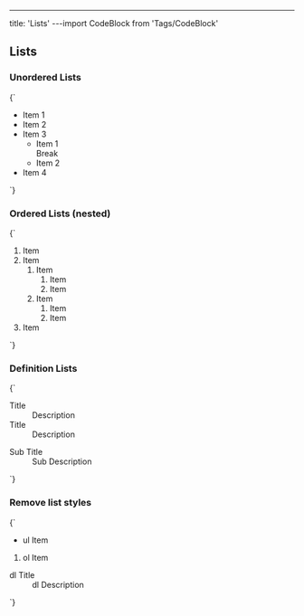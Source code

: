 ---

title: 'Lists'
---import CodeBlock from 'Tags/CodeBlock'

## Lists

### Unordered Lists

<CodeBlock reactLive hideCode data-dnb-test="lists-ul">
{`
<ul className="dnb-ul">
  <li>Item 1</li>
  <li>Item 2</li>
  <li>
    Item 3
    <ul>
      <li>
        Item 1 <br />
        Break
      </li>
      <li>Item 2</li>
    </ul>
  </li>
  <li>Item 4</li>
</ul>
`}
</CodeBlock>

### Ordered Lists (nested)

<CodeBlock reactLive hideCode data-dnb-test="lists-ol" caption="Nested ol list by using `.dnb-ol--nested`">
{`
<ol className="dnb-ol dnb-ol--nested">
  <li>Item</li>
  <li>
    Item
    <ol>
      <li>
        Item
        <ol>
          <li>Item</li>
          <li>Item</li>
        </ol>
      </li>
      <li>Item
        <ol>
          <li>Item</li>
          <li>Item</li>
        </ol>
      </li>
    </ol>
  </li>
  <li>Item</li>
</ol>
`}
</CodeBlock>

### Definition Lists

<CodeBlock reactLive hideCode data-dnb-test="lists-dl">
{`
<dl className="dnb-dl">
  <dt>Title</dt>
  <dd>Description</dd>
  <dt>Title</dt>
  <dd>Description</dd>
  <dl className="dnb-dl">
    <dt>Sub Title</dt>
    <dd>Sub Description</dd>
  </dl>
</dl>
`}
</CodeBlock>

### Remove list styles

<CodeBlock reactLive hideCode data-dnb-test="lists-reset">
{`
<ul className="dnb-ul dnb-unstyled-list">
  <li>ul Item</li>
</ul>
<ol className="dnb-ol dnb-unstyled-list">
  <li>ol Item</li>
</ol>
<dl className="dnb-dl dnb-unstyled-list">
  <dt>dl Title</dt>
  <dd>dl Description</dd>
</dl>
`}
</CodeBlock>
